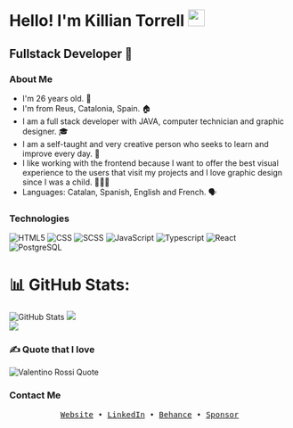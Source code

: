 

<h1>Hello! I'm Killian Torrell <img src="https://raw.githubusercontent.com/iampavangandhi/iampavangandhi/master/gifs/Hi.gif" width="30px"> </h1>
<h2>Fullstack Developer 🎨</h2>

### About Me
- I'm 26 years old. 🎂
- I'm from Reus, Catalonia, Spain. 🏠
- I am a full stack developer with JAVA, computer technician and graphic designer. 🎓
- I am a self-taught and very creative person who seeks to learn and improve every day. 🌱
- I like working with the frontend because I want to offer the best visual experience to the users that visit my projects and I love graphic design since I was a child. 🧑🏻‍💻
- Languages: Catalan, Spanish, English and French. 🗣️


### Technologies
  ![HTML5](https://img.shields.io/badge/-HTML5-333333?style=flat&logo=HTML5)
  ![CSS](https://img.shields.io/badge/-CSS-333333?style=flat&logo=CSS3&logoColor=1572B6)
  ![SCSS](https://img.shields.io/badge/-SCSS-333333?style=flat&logo=SASS&logoColor=CE6B9E)
  ![JavaScript](https://img.shields.io/badge/-JavaScript-333333?style=flat&logo=javascript)
  ![Typescript](https://img.shields.io/badge/-Typescript-333333?style=flat&logo=typescript)
  ![React](https://img.shields.io/badge/-React-333333?style=flat&logo=react)
  <br/>
  ![PostgreSQL](https://img.shields.io/badge/-PostgreSQL-333333?style=flat&logo=postgresql)


# 📊 GitHub Stats:
![GitHub Stats](https://github-readme-stats.vercel.app/api?username=killiantr&show_icons=true&theme=dark&hide_border=false)
![](https://github-readme-streak-stats.herokuapp.com/?user=killiantr&theme=dark&hide_border=false)<br/>
![](https://github-readme-stats.vercel.app/api/top-langs/?username=killiantr&theme=dark&hide_border=false&include_all_commits=true&count_private=false&layout=compact)


### ✍️ Quote that I love
![Valentino Rossi Quote](https://img.shields.io/badge/Quote-When%20life%20gets%20you%20down%2C%20remember%2C%20only%20one%20down%2C%20the%20rest%20is%20up.-blue?style=for-the-badge&logo=quotable)


### Contact Me

<div align='center'>
  <samp>
    <a href='https://killiantr.github.io/'>Website</a> •
    <a href='https://www.linkedin.com/in/killiantorrell/'>LinkedIn</a> •
    <a href='https://www.behance.net/vznumdis'>Behance</a> •
    <a href='https://github.com/sponsors/KillianTR'>Sponsor</a>
  </samp>
</div>

